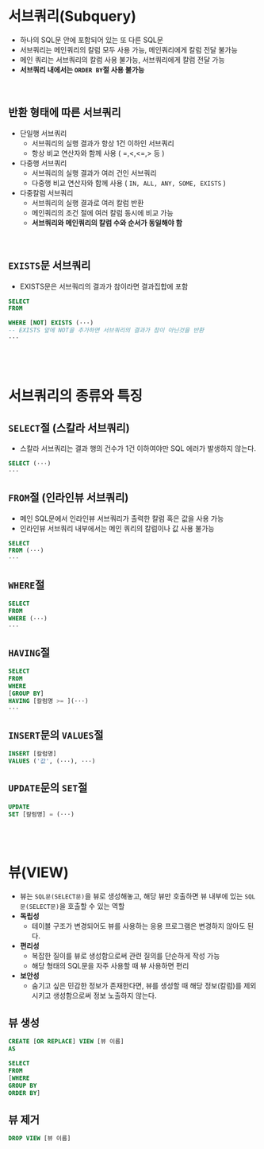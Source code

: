 # 서브쿼리(Subquery)
- 하나의 SQL문 안에 포함되어 있는 또 다른 SQL문
- 서브쿼리는 메인쿼리의 칼럼 모두 사용 가능, 메인쿼리에게 칼럼 전달 불가능
- 메인 쿼리는 서브쿼리의 칼럼 사용 불가능, 서브쿼리에게 칼럼 전달 가능
- **서브쿼리 내에서는 ```ORDER BY```절 사용 불가능**

<BR>

## 반환 형태에 따른 서브쿼리
- 단일행 서브쿼리
    - 서브쿼리의 실행 결과가 항상 1건 이하인 서브쿼리
    - 항상 비교 연산자와 함께 사용 ( =,<,<=,> 등 )
- 다중행 서브쿼리
    - 서브쿼리의 실행 결과가 여러 건인 서브쿼리
    - 다중행 비교 연산자와 함께 사용 ( ```IN, ALL, ANY, SOME, EXISTS``` )
- 다중칼럼 서브쿼리
    - 서브쿼리의 실행 결과로 여러 칼럼 반환
    - 메인쿼리의 조건 절에 여러 칼럼 동시에 비교 가능
    - **서브쿼리와 메인쿼리의 칼럼 수와 순서가 동일해야 함**

<BR>

## ```EXISTS```문 서브쿼리
- EXISTS문은 서브쿼리의 결과가 참이라면 결과집합에 포함
```SQL
SELECT
FROM

WHERE [NOT] EXISTS (···)
-- EXISTS 앞에 NOT을 추가하면 서브쿼리의 결과가 참이 아닌것을 반환
···
```

<BR>
<BR>

# 서브쿼리의 종류와 특징
## ```SELECT```절 (스칼라 서브쿼리)
- 스칼라 서브쿼리는 결과 행의 건수가 1건 이하여야만 SQL 에러가 발생하지 않는다.
```SQL
SELECT (···)
···
```

## ```FROM```절 (인라인뷰 서브쿼리)
- 메인 SQL문에서 인라인뷰 서브쿼리가 출력한 칼럼 혹은 값을 사용 가능
- 인라인뷰 서브쿼리 내부에서는 메인 쿼리의 칼럼이나 값 사용 불가능
```SQL
SELECT
FROM (···)
···
```

## ```WHERE```절
```SQL
SELECT
FROM
WHERE (···)
···
```

## ```HAVING```절
```SQL
SELECT
FROM
WHERE
[GROUP BY]
HAVING [칼럼명 >= ](···)
···
```

## ```INSERT```문의 ```VALUES```절
```SQL
INSERT [칼럼명]
VALUES ('값', (···), ···)
```

## ```UPDATE```문의 ```SET```절
```SQL
UPDATE 
SET [칼럼명] = (···)
```

<BR><BR>

# 뷰(VIEW)
- 뷰는 ```SQL문(SELECT문)```을 뷰로 생성해놓고, 해당 뷰만 호출하면 뷰 내부에 있는 ```SQL문(SELECT문)```을 호출할 수 있는 역할
- **독립성**
    - 테이블 구조가 변경되어도 뷰를 사용하는 응용 프로그램은 변경하지 않아도 된다.
- **편리성**
    - 복잡한 질이를 뷰로 생성함으로써 관련 질의를 단순하게 작성 가능
    - 해당 형태의 SQL문을 자주 사용할 때 뷰 사용하면 편리
- **보안성**
    - 숨기고 싶은 민감한 정보가 존재한다면, 뷰를 생성할 때 해당 정보(칼럼)를 제외시키고 생성함으로써 정보 노출하지 않는다.

## 뷰 생성
```SQL
CREATE [OR REPLACE] VIEW [뷰 이름]
AS 

SELECT
FROM
[WHERE
GROUP BY
ORDER BY]
``` 
## 뷰 제거
```SQL
DROP VIEW [뷰 이름]
```